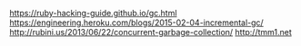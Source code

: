 https://ruby-hacking-guide.github.io/gc.html
https://engineering.heroku.com/blogs/2015-02-04-incremental-gc/
http://rubini.us/2013/06/22/concurrent-garbage-collection/
http://tmm1.net
